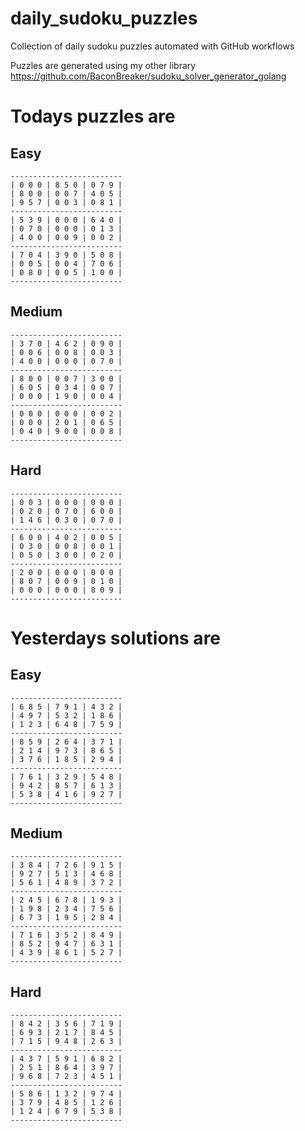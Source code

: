 
# daily_sudoku_puzzles 

Collection of daily sudoku puzzles automated with GitHub workflows 

Puzzles are generated using my other library https://github.com/BaconBreaker/sudoku_solver_generator_golang 
 

# Todays puzzles are 

## Easy 

```
-------------------------
| 0 0 0 | 8 5 0 | 0 7 9 | 
| 8 0 0 | 0 0 7 | 4 0 5 | 
| 9 5 7 | 0 0 3 | 0 8 1 | 
-------------------------
| 5 3 9 | 0 0 0 | 6 4 0 | 
| 0 7 0 | 0 0 0 | 0 1 3 | 
| 4 0 0 | 0 0 9 | 0 0 2 | 
-------------------------
| 7 0 4 | 3 9 0 | 5 0 8 | 
| 0 0 5 | 0 0 4 | 7 0 6 | 
| 0 8 0 | 0 0 5 | 1 0 0 | 
-------------------------
```
## Medium 

```
-------------------------
| 3 7 0 | 4 6 2 | 0 9 0 | 
| 0 0 6 | 0 0 8 | 0 0 3 | 
| 4 0 0 | 0 0 0 | 0 7 0 | 
-------------------------
| 8 0 0 | 0 0 7 | 3 0 0 | 
| 6 0 5 | 0 3 4 | 0 0 7 | 
| 0 0 0 | 1 9 0 | 0 0 4 | 
-------------------------
| 0 0 0 | 0 0 0 | 0 0 2 | 
| 0 0 0 | 2 0 1 | 0 6 5 | 
| 0 4 0 | 9 0 0 | 0 0 8 | 
-------------------------
```
## Hard 

```
-------------------------
| 0 0 3 | 0 0 0 | 0 0 0 | 
| 0 2 0 | 0 7 0 | 6 0 0 | 
| 1 4 6 | 0 3 0 | 0 7 0 | 
-------------------------
| 6 0 0 | 4 0 2 | 0 0 5 | 
| 0 3 0 | 0 0 8 | 0 0 1 | 
| 0 5 0 | 3 0 0 | 0 2 0 | 
-------------------------
| 2 0 0 | 0 0 0 | 0 0 0 | 
| 8 0 7 | 0 0 9 | 0 1 0 | 
| 0 0 0 | 0 0 0 | 8 0 9 | 
-------------------------
```
# Yesterdays solutions are 

## Easy 

```
-------------------------
| 6 8 5 | 7 9 1 | 4 3 2 | 
| 4 9 7 | 5 3 2 | 1 8 6 | 
| 1 2 3 | 6 4 8 | 7 5 9 | 
-------------------------
| 8 5 9 | 2 6 4 | 3 7 1 | 
| 2 1 4 | 9 7 3 | 8 6 5 | 
| 3 7 6 | 1 8 5 | 2 9 4 | 
-------------------------
| 7 6 1 | 3 2 9 | 5 4 8 | 
| 9 4 2 | 8 5 7 | 6 1 3 | 
| 5 3 8 | 4 1 6 | 9 2 7 | 
-------------------------
```
## Medium 

```
-------------------------
| 3 8 4 | 7 2 6 | 9 1 5 | 
| 9 2 7 | 5 1 3 | 4 6 8 | 
| 5 6 1 | 4 8 9 | 3 7 2 | 
-------------------------
| 2 4 5 | 6 7 8 | 1 9 3 | 
| 1 9 8 | 2 3 4 | 7 5 6 | 
| 6 7 3 | 1 9 5 | 2 8 4 | 
-------------------------
| 7 1 6 | 3 5 2 | 8 4 9 | 
| 8 5 2 | 9 4 7 | 6 3 1 | 
| 4 3 9 | 8 6 1 | 5 2 7 | 
-------------------------
```
## Hard 

```
-------------------------
| 8 4 2 | 3 5 6 | 7 1 9 | 
| 6 9 3 | 2 1 7 | 8 4 5 | 
| 7 1 5 | 9 4 8 | 2 6 3 | 
-------------------------
| 4 3 7 | 5 9 1 | 6 8 2 | 
| 2 5 1 | 8 6 4 | 3 9 7 | 
| 9 6 8 | 7 2 3 | 4 5 1 | 
-------------------------
| 5 8 6 | 1 3 2 | 9 7 4 | 
| 3 7 9 | 4 8 5 | 1 2 6 | 
| 1 2 4 | 6 7 9 | 5 3 8 | 
-------------------------
```
